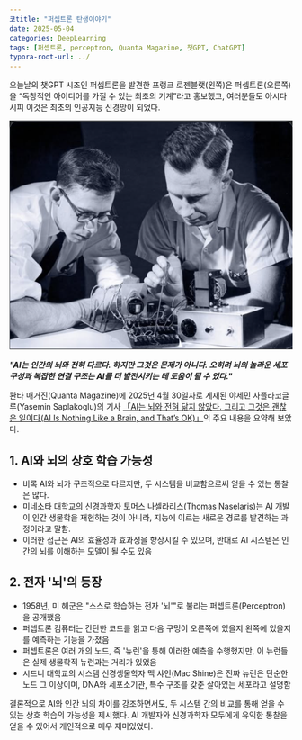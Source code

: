 ```yaml
---
코title: "퍼셉트론 탄생이야기"
date: 2025-05-04
categories: DeepLearning
tags: [퍼셉트론, perceptron, Quanta Magazine, 챗GPT, ChatGPT]
typora-root-url: ../
---
```


오늘날의 챗GPT 시조인 퍼셉트론을 발견한 프랭크 로젠블랫(왼쪽)은 퍼셉트론(오른쪽)을 “독창적인 아이디어를 가질 수 있는 최초의 기계”라고 홍보했고, 여러분들도 아시다시피 이것은 최초의 인공지능 신경망이 되었다.

![그림 - 퍼셉트론](/../images/2025-05/Perceptron.png)


***"AI는 인간의 뇌와 전혀 다르다. 하지만 그것은 문제가 아니다. 오히려 뇌의 놀라운 세포 구성과 복잡한 연결 구조는 AI를 더 발전시키는 데 도움이 될 수 있다."***

콴타 매거진(Quanta Magazine)에 2025년 4월 30일자로 게재된 야세민 사플라코글루(Yasemin Saplakoglu)의 기사 [「AI는 뇌와 전혀 닮지 않았다. 그리고 그것은 괜찮은 일이다(AI Is Nothing Like a Brain, and That’s OK)」](https://www.quantamagazine.org/ai-is-nothing-like-a-brain-and-thats-ok-20250430/)의 주요 내용을 요약해 보았다.

## 1. AI와 뇌의 상호 학습 가능성

* 비록 AI와 뇌가 구조적으로 다르지만, 두 시스템을 비교함으로써 얻을 수 있는 통찰은 많다.
* 미네소타 대학교의 신경과학자 토머스 나셀라리스(Thomas Naselaris)는 AI 개발이 인간 생물학을 재현하는 것이 아니라, 지능에 이르는 새로운 경로를 발견하는 과정이라고 말함.
* 이러한 접근은 AI의 효율성과 효과성을 향상시킬 수 있으며, 반대로 AI 시스템은 인간의 뇌를 이해하는 모델이 될 수도 있음



## 2. 전자 '뇌'의 등장

* 1958년, 미 해군은 "스스로 학습하는 전자 '뇌'"로 불리는 퍼셉트론(Perceptron)을 공개했음
* 퍼셉트론 컴퓨터는 간단한 코드를 읽고 다음 구멍이 오른쪽에 있을지 왼쪽에 있을지를 예측하는 기능을 가졌음
* 퍼셉트론은 여러 개의 노드, 즉 '뉴런'을 통해 이러한 예측을 수행했지만, 이 뉴런들은 실제 생물학적 뉴런과는 거리가 있었음
* 시드니 대학교의 시스템 신경생물학자 맥 샤인(Mac Shine)은 진짜 뉴런은 단순한 노드 그 이상이며, DNA와 세포소기관, 특수 구조를 갖춘 살아있는 세포라고 설명함



결론적으로 AI와 인간 뇌의 차이를 강조하면서도, 두 시스템 간의 비교를 통해 얻을 수 있는 상호 학습의 가능성을 제시했다. AI 개발자와 신경과학자 모두에게 유익한 통찰을 얻을 수 있어서 개인적으로 매우 재미있었다. 
